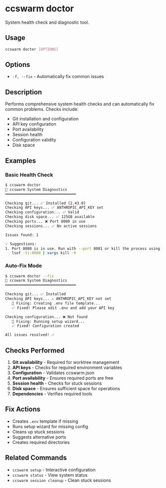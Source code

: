 # ccswarm doctor

System health check and diagnostic tool.

## Usage
```bash
ccswarm doctor [OPTIONS]
```

## Options
- `-f, --fix` - Automatically fix common issues

## Description
Performs comprehensive system health checks and can automatically fix common problems. Checks include:
- Git installation and configuration
- API key configuration
- Port availability
- Session health
- Configuration validity
- Disk space

## Examples

### Basic Health Check
```bash
$ ccswarm doctor
🏥 ccswarm System Diagnostics
════════════════════════════════

Checking git... ✅ Installed (2.43.0)
Checking API keys... ✅ ANTHROPIC_API_KEY set
Checking configuration... ✅ Valid
Checking disk space... ✅ 125GB available
Checking ports... ❌ Port 8080 in use
Checking sessions... ✅ No active sessions

Issues found: 1

💡 Suggestions:
1. Port 8080 is in use. Run with --port 8081 or kill the process using:
   lsof -ti:8080 | xargs kill -9
```

### Auto-Fix Mode
```bash
$ ccswarm doctor --fix
🏥 ccswarm System Diagnostics
════════════════════════════════

Checking git... ✅ Installed
Checking API keys... ⚠️ ANTHROPIC_API_KEY not set
   🔧 Fixing: Creating .env file template...
   ✅ Fixed! Please edit .env and add your API key

Checking configuration... ❌ Not found
   🔧 Fixing: Running setup wizard...
   ✅ Fixed! Configuration created

All issues resolved! ✅
```

## Checks Performed
1. **Git availability** - Required for worktree management
2. **API keys** - Checks for required environment variables
3. **Configuration** - Validates ccswarm.json
4. **Port availability** - Ensures required ports are free
5. **Session health** - Checks for stuck sessions
6. **Disk space** - Ensures sufficient space for operations
7. **Dependencies** - Verifies required tools

## Fix Actions
- Creates `.env` template if missing
- Runs setup wizard for missing config
- Cleans up stuck sessions
- Suggests alternative ports
- Creates required directories

## Related Commands
- `ccswarm setup` - Interactive configuration
- `ccswarm status` - View system status
- `ccswarm session cleanup` - Clean stuck sessions